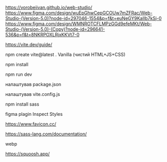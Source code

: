 https://vorobeiivan.github.io/web-studio/
https://www.figma.com/design/wuEpGhwCepGCOUw7mZFRac/Web-Studio-(Version-5.0)?node-id=297046-1554&p=f&t=euNeGY9KaIIb7kSj-0
https://www.figma.com/design/WMNROTCFLMPzGGd9efeMKt/Web-Studio-(Version-5.0)-(Copy)?node-id=296641-536&p=f&t=8NKRPOXLRjxKKVt7-0

https://vite.dev/guide/

npm create vite@latest .
Vanilla (чистий HTML+JS+CSS)

npm install

npm run dev

налаштував package.json

налаштував vite.config.js

npm install sass

figma plagin Inspect Styles

https://www.favicon.cc/

https://sass-lang.com/documentation/

webp

https://squoosh.app/